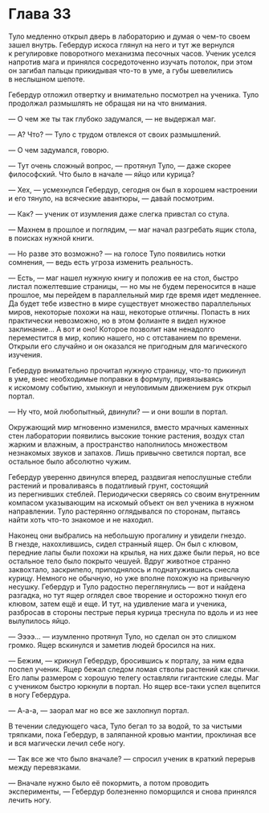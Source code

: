 # Глава 33

Туло медленно открыл дверь в лабораторию и думая о чем-то своем зашел внутрь. Гебердур искоса глянул на него и тут же вернулся к регулировке поворотного механизма песочных часов. Ученик уселся напротив мага и принялся сосредоточенно изучать потолок, при этом он загибал пальцы прикидывая что-то в уме, а губы шевелились в неслышном шепоте.

Гебердур отложил отвертку и внимательно посмотрел на ученика. Туло продолжал размышлять не обращая ни на что внимания.

— О чем же ты так глубоко задумался, — не выдержал маг.

— А? Что? — Туло с трудом отвлекся от своих размышлений.

— О чем задумался, говорю.

— Тут очень сложный вопрос, — протянул Туло, — даже скорее философский. Что было в начале — яйцо или курица?

— Хех, — усмехнулся Гебердур, сегодня он был в хорошем настроении и его тянуло, на всяческие авантюры, — давай посмотрим.

— Как? — ученик от изумления даже слегка привстал со стула.

— Махнем в прошлое и поглядим, — маг начал разгребать ящик стола, в поисках нужной книги.

— Но разве это возможно? — на голосе Туло появились нотки сомнения, — ведь есть угроза изменить реальность.

— Есть, — маг нашел нужную книгу и положив ее на стол, быстро листал пожелтевшие страницы, — но мы не будем переносится в наше прошлое, мы перейдем в параллельный мир где время идет медленнее. Да будет тебе известно в мире существует множество параллельных миров, некоторые похожи на наш, некоторые отличны. Попасть в них практически невозможно, но в этом фолианте я видел нужное заклинание... А вот и оно! Которое позволит нам ненадолго переместится в мир, копию нашего, но с отставанием по времени. Открыли его случайно и он оказался не пригодным для магического изучения.

Гебердур внимательно прочитал нужную страницу, что-то прикинул в уме, внес необходимые поправки в формулу, привязываясь к искомому событию, хмыкнул и неуловимым движением рук открыл портал.

— Ну что, мой любопытный, двинули? — и они вошли в портал.

Окружающий мир мгновенно изменился, вместо мрачных каменных стен лаборатории появились высокие тонкие растения, воздух стал жарким и влажным, а пространство наполнилось множеством незнакомых звуков и запахов. Лишь привычно светился портал, все остальное было абсолютно чужим.

Гебердур уверенно двинулся вперед, раздвигая непослушные стебли растений и проваливаясь в податливый грунт, состоящий из перегнивших стеблей. Периодически сверяясь со своим внутренним компасом указывающим на искомый объект он вел ученика в нужном направлении. Туло растерянно оглядывался по сторонам, пытаясь найти хоть что-то знакомое и не находил.

Наконец они выбрались на небольшую прогалину и увидели гнездо. В гнезде, нахохлившись, сидел странный ящер. Он был с клювом, передние лапы были похожи на крылья, на них даже были перья, но все остальное тело было покрыто чешуей. Вдруг животное странно заквохтало, заскрипело, приподнялось и поднатужившись снесла курицу. Немного не обычную, но уже вполне похожую на привычную несушку. Гебердур и Туло радостно переглянулись — вот и найдена разгадка, но тут ящер оглядел свое творение и осторожно ткнул его клювом, затем ещё и еще. И тут, на удивление мага и ученика, разбросав в стороны пестрые перья курица треснула по вдоль и из нее вылупилось яйцо.

— Ээээ... — изумленно протянул Туло, но сделал он это слишком громко. Ящер вскинулся и заметив людей бросился на них.

— Бежим, — крикнул Гебердур, бросившись к порталу, за ним едва поспел ученик. Ящер бежал следом ломая стволы растений как спички. Его лапы размером с хорошую телегу оставляли гигантские следы. Маг с учеником быстро юркнули в портал. Но ящер все-таки успел вцепится в ногу Гебердура.

— А-а-а, — заорал маг но все же захлопнул портал.

В течении следующего часа, Туло бегал то за водой, то за чистыми тряпками, пока Гебердур, в заляпанной кровью мантии, проклиная все и вся магически лечил себе ногу.

— Так все же что было вначале? — спросил ученик в краткий перерыв между перевязками.

— Вначале нужно было её покормить, а потом проводить эксперименты, — Гебердур болезненно поморщился и снова принялся лечить ногу.


